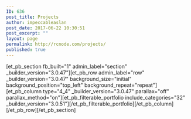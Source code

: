 ```yaml
---
ID: 636
post_title: Projects
author: impeccableaslan
post_date: 2017-06-22 10:30:51
post_excerpt: ""
layout: page
permalink: http://rcnode.com/projects/
published: true
---
```

[et_pb_section fb_built="1" admin_label="section" _builder_version="3.0.47"][et_pb_row admin_label="row" _builder_version="3.0.47" background_size="initial" background_position="top_left" background_repeat="repeat"][et_pb_column type="4_4" _builder_version="3.0.47" parallax="off" parallax_method="on"][et_pb_filterable_portfolio include_categories="32" _builder_version="3.0.51"][/et_pb_filterable_portfolio][/et_pb_column][/et_pb_row][/et_pb_section]